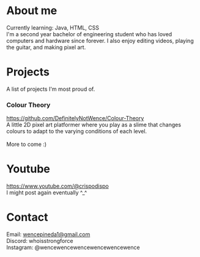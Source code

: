 # About me
Currently learning: Java, HTML, CSS <br>
I'm a second year bachelor of engineering student who has loved computers and hardware since forever. I also enjoy editing videos, playing the guitar, and making pixel art.

# Projects
A list of projects I'm most proud of.

### Colour Theory
https://github.com/DefinitelyNotWence/Colour-Theory <br>
A little 2D pixel art platformer where you play as a slime that changes colours to adapt to the varying conditions of each level. <br>
<br>
More to come :)

# Youtube
https://www.youtube.com/@crispodispo <br>
I might post again eventually ^_^ 

# Contact
Email: wencepineda1@gmail.com <br>
Discord: whoisstrongforce <br>
Instagram: @wencewencewencewencewencewence <br>
